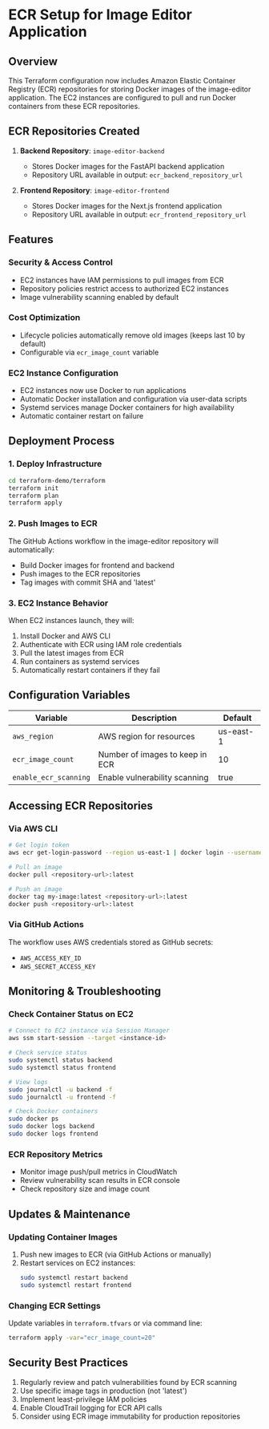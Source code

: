 # ECR Setup for Image Editor Application

## Overview
This Terraform configuration now includes Amazon Elastic Container Registry (ECR) repositories for storing Docker images of the image-editor application. The EC2 instances are configured to pull and run Docker containers from these ECR repositories.

## ECR Repositories Created

1. **Backend Repository**: `image-editor-backend`
   - Stores Docker images for the FastAPI backend application
   - Repository URL available in output: `ecr_backend_repository_url`

2. **Frontend Repository**: `image-editor-frontend`
   - Stores Docker images for the Next.js frontend application
   - Repository URL available in output: `ecr_frontend_repository_url`

## Features

### Security & Access Control
- EC2 instances have IAM permissions to pull images from ECR
- Repository policies restrict access to authorized EC2 instances
- Image vulnerability scanning enabled by default

### Cost Optimization
- Lifecycle policies automatically remove old images (keeps last 10 by default)
- Configurable via `ecr_image_count` variable

### EC2 Instance Configuration
- EC2 instances now use Docker to run applications
- Automatic Docker installation and configuration via user-data scripts
- Systemd services manage Docker containers for high availability
- Automatic container restart on failure

## Deployment Process

### 1. Deploy Infrastructure
```bash
cd terraform-demo/terraform
terraform init
terraform plan
terraform apply
```

### 2. Push Images to ECR
The GitHub Actions workflow in the image-editor repository will automatically:
- Build Docker images for frontend and backend
- Push images to the ECR repositories
- Tag images with commit SHA and 'latest'

### 3. EC2 Instance Behavior
When EC2 instances launch, they will:
1. Install Docker and AWS CLI
2. Authenticate with ECR using IAM role credentials
3. Pull the latest images from ECR
4. Run containers as systemd services
5. Automatically restart containers if they fail

## Configuration Variables

| Variable | Description | Default |
|----------|-------------|---------|
| `aws_region` | AWS region for resources | us-east-1 |
| `ecr_image_count` | Number of images to keep in ECR | 10 |
| `enable_ecr_scanning` | Enable vulnerability scanning | true |

## Accessing ECR Repositories

### Via AWS CLI
```bash
# Get login token
aws ecr get-login-password --region us-east-1 | docker login --username AWS --password-stdin <registry-url>

# Pull an image
docker pull <repository-url>:latest

# Push an image
docker tag my-image:latest <repository-url>:latest
docker push <repository-url>:latest
```

### Via GitHub Actions
The workflow uses AWS credentials stored as GitHub secrets:
- `AWS_ACCESS_KEY_ID`
- `AWS_SECRET_ACCESS_KEY`

## Monitoring & Troubleshooting

### Check Container Status on EC2
```bash
# Connect to EC2 instance via Session Manager
aws ssm start-session --target <instance-id>

# Check service status
sudo systemctl status backend
sudo systemctl status frontend

# View logs
sudo journalctl -u backend -f
sudo journalctl -u frontend -f

# Check Docker containers
sudo docker ps
sudo docker logs backend
sudo docker logs frontend
```

### ECR Repository Metrics
- Monitor image push/pull metrics in CloudWatch
- Review vulnerability scan results in ECR console
- Check repository size and image count

## Updates & Maintenance

### Updating Container Images
1. Push new images to ECR (via GitHub Actions or manually)
2. Restart services on EC2 instances:
   ```bash
   sudo systemctl restart backend
   sudo systemctl restart frontend
   ```

### Changing ECR Settings
Update variables in `terraform.tfvars` or via command line:
```bash
terraform apply -var="ecr_image_count=20"
```

## Security Best Practices
1. Regularly review and patch vulnerabilities found by ECR scanning
2. Use specific image tags in production (not 'latest')
3. Implement least-privilege IAM policies
4. Enable CloudTrail logging for ECR API calls
5. Consider using ECR image immutability for production repositories